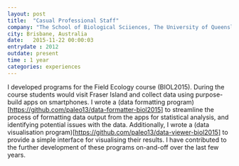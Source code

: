 ```yaml
---
layout: post
title:  "Casual Professional Staff"
company: "The School of Biological Sciiences, The University of Queensland"
city: Brisbane, Australia
date:   2015-11-22 00:00:03
entrydate : 2012
outdate: present
time : 1 year
categories: experiences
---
```


I developed programs for the Field Ecology course (BIOL2015). During the course students would visit Fraser Island and collect data using purpose-build apps on smartphones. I wrote a (data formatting program)[https://github.com/paleo13/data-formatter-biol2015] to streamline the process of formatting data output from the apps for statistical analysis, and identifying potential issues with the data. Additionally, I wrote a (data visualisation program)[https://github.com/paleo13/data-viewer-biol2015] to provide a simple interface for visualising their results. I have contributed to the further development of these programs on-and-off over the last few years.
